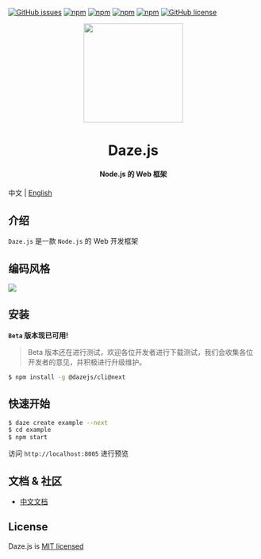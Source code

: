 
[![GitHub issues](https://img.shields.io/github/issues/dazejs/daze.svg)](https://github.com/dazejs/daze/issues)
[![npm](https://img.shields.io/npm/v/@dazejs/framework.svg)](https://www.npmjs.com/package/@dazejs/framework)
[![npm](https://img.shields.io/npm/v/@dazejs/framework/next.svg)](https://www.npmjs.com/package/@dazejs/framework)
[![npm](https://img.shields.io/npm/dm/@dazejs/framework.svg)](https://www.npmjs.com/package/@dazejs/framework)
[![npm](https://travis-ci.com/dazejs/framework.svg?branch=master)](https://www.npmjs.com/package/dazejs)
[![GitHub license](https://img.shields.io/github/license/dazejs/daze.svg)](https://github.com/dazejs/daze/blob/master/LICENSE)

<div align="center">
  <a href="https://github.com/dazejs/daze">
    <img width="200" heigth="200" src="https://github.com/dazejs/daze/blob/master/logo.png">
  </a>  
  <h1>Daze.js</h1>
  <h4>Node.js 的 Web 框架</h4>
</div>

中文 | [English](README.md)

## 介绍

`Daze.js` 是一款 `Node.js` 的 Web 开发框架

## 编码风格
![](https://raw.githubusercontent.com/dazejs/docs/master/assets/style.png)

## 安装

**`Beta` 版本现已可用!**

> Beta 版本还在进行测试，欢迎各位开发者进行下载测试，我们会收集各位开发者的意见，并积极进行升级维护。

```bash
$ npm install -g @dazejs/cli@next
```

## 快速开始

```bash
$ daze create example --next
$ cd example
$ npm start
```

访问 `http://localhost:8005` 进行预览

## 文档 & 社区

- [中文文档](https://dazejs.org/zh/)

## License

Daze.js is [MIT licensed](https://github.com/dazejs/daze/blob/master/LICENSE)

